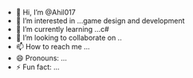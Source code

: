 - 👋 Hi, I’m @Ahil017
- 👀 I’m interested in ...game design and development 
- 🌱 I’m currently learning ...c#
- 💞️ I’m looking to collaborate on ..
- 📫 How to reach me ...
- 😄 Pronouns: ...
- ⚡ Fun fact: ...

<!---
Ahil017/Ahil017 is a ✨ special ✨ repository because its `README.md` (this file) appears on your GitHub profile.
You can click the Preview link to take a look at your changes.
--->
